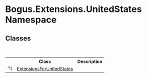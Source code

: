 # Bogus.Extensions.UnitedStates Namespace

## Classes
&nbsp;<table><tr><th></th><th>Class</th><th>Description</th></tr><tr><td>![Public class](media/pubclass.gif "Public class")</td><td><a href="T_Bogus_Extensions_UnitedStates_ExtensionsForUnitedStates">ExtensionsForUnitedStates</a></td><td /></tr></table>&nbsp;
